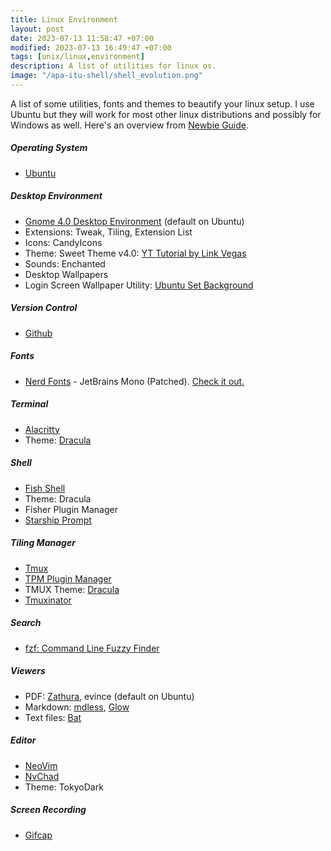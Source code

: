 ```yaml
---
title: Linux Environment
layout: post
date: 2023-07-13 11:58:47 +07:00
modified: 2023-07-13 16:49:47 +07:00
tags: [unix/linux,environment]
description: A list of utilities for linux os.
image: "/apa-itu-shell/shell_evolution.png"
---
```



A list of some utilities, fonts and themes to beautify your linux setup. I use Ubuntu but they will work for most other linux distributions and possibly for Windows as well. Here's an overview from <a href="https://linuxnewbieguide.org/overview-of-chapters/chapter-3-choosing-a-linux-distribution/" target="_blank" rel="noopener">Newbie Guide</a>.

##### Operating System
- <a href="https://ubuntu.com" target="_blank" rel="noopener">Ubuntu</a>

##### Desktop Environment
- <a href="https://www.gnome.org/"> Gnome 4.0 Desktop Environment</a> (default on Ubuntu)
- Extensions: Tweak, Tiling, Extension List
- Icons: CandyIcons 
- Theme: Sweet Theme v4.0: <a href="https://www.youtube.com/watch?v=i2hYYWiuKXM">YT Tutorial by Link Vegas</a>
- Sounds: Enchanted
- Desktop Wallpapers 
- Login Screen Wallpaper Utility: <a href="https://github.com/PRATAP-KUMAR/ubuntu-gdm-set-background">Ubuntu Set Background</a>

##### Version Control
- <a href="https://github.org/">Github</a>

##### Fonts
- <a href="https://www.nerdfonts.com/">Nerd Fonts</a> - JetBrains Mono (Patched). <a href="https://www.programmingfonts.org/#jetbrainsmono">Check it out.</a>

##### Terminal
- <a href="https://alacritty.org">Alacritty<a/>
- Theme: <a href="https://draculatheme.com/">Dracula</a>

##### Shell
- <a href="https://github.com/fish-shell/fish-shell">Fish Shell</a>
- Theme: Dracula
- Fisher Plugin Manager
- <a href="https://starship.rs">Starship Prompt</a>

##### Tiling Manager 
- <a href="https://github.com/tmux/tmux/wiki#welcome-to-tmux">Tmux</a>
- <a href="https://github.com/tmux-plugins/tpm">TPM Plugin Manager</a>
- TMUX Theme: <a href="https://draculatheme.com/">Dracula</a>
- <a href="https://github.com/tmuxinator/tmuxinator">Tmuxinator</a>

##### Search 
- <a href="https://github.com/junegunn/fzf">fzf: Command Line Fuzzy Finder</a>

##### Viewers 
- PDF: <a href="https://pwmt.org/projects/zathura/">Zathura</a>, evince (default on Ubuntu)
- Markdown: <a href="">mdless</a>, <a href="">Glow</a>
- Text files: <a href="">Bat</a>

##### Editor
- <a href="">NeoVim</a>
- <a href="">NvChad</a>
- Theme: TokyoDark 

##### Screen Recording
- <a href="https://gifcap.dev">Gifcap</a>

<!---->
<!-- <figure> -->
<!-- <img src="/apa-itu-shell/terminal_nginx.gif" alt="installing nginx in ubuntu"> -->
<!-- <figcaption>Fig 1. Terminal emulator, instalasi package dan check service.</figcaption> -->
<!-- </figure> -->
<!---->


<!-- ```bash -->
<!-- $ echo $SHELL -->
<!-- # atau -->
<!-- $ echo $0 -->
<!-- ``` -->
<!---->


